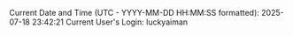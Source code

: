 Current Date and Time (UTC - YYYY-MM-DD HH:MM:SS formatted): 2025-07-18 23:42:21
Current User's Login: luckyaiman
